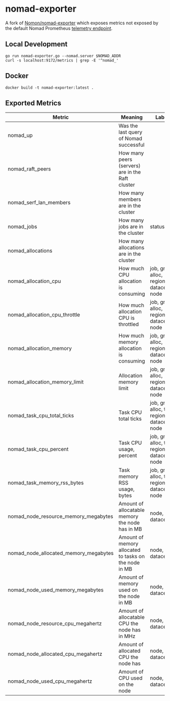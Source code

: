 # nomad-exporter

A fork of [Nomon/nomad-exporter](https://github.com/Nomon/nomad-exporter) which
exposes metrics not exposed by the default Nomad Prometheus
[telemetry endpoint](https://www.nomadproject.io/docs/agent/telemetry.html).

## Local Development

```
go run nomad-exporter.go --nomad.server $NOMAD_ADDR
curl -s localhost:9172/metrics | grep -E '^nomad_'
```

## Docker

```
docker build -t nomad-exporter:latest .
```

## Exported Metrics

| Metric | Meaning | Labels |
| ------ | ------- | ------ |
| nomad_up | Was the last query of Nomad successful | |
| nomad_raft_peers | How many peers (servers) are in the Raft cluster | |
| nomad_serf_lan_members | How many members are in the cluster | |
| nomad_jobs | How many jobs are in the cluster | status |
| nomad_allocations | How many allocations are in the cluster | |
| nomad_allocation_cpu | How much CPU allocation is consuming | job, group, alloc, region, datacenter, node |
| nomad_allocation_cpu_throttle | How much allocation CPU is throttled | job, group, alloc, region, datacenter, node|
| nomad_allocation_memory | How much memory allocation is consuming | job, group, alloc, region, datacenter, node |
| nomad_allocation_memory_limit | Allocation memory limit | job, group, alloc, region, datacenter, node |
| nomad_task_cpu_total_ticks | Task CPU total ticks | job, group, alloc, task, region, datacenter, node |
| nomad_task_cpu_percent | Task CPU usage, percent | job, group, alloc, task, region, datacenter, node |
| nomad_task_memory_rss_bytes | Task memory RSS usage, bytes | job, group, alloc, task, region, datacenter, node |
| nomad_node_resource_memory_megabytes | Amount of allocatable memory the node has in MB | node, datacenter |
| nomad_node_allocated_memory_megabytes | Amount of  memory allocated to tasks on the node in MB | node, datacenter |
| nomad_node_used_memory_megabytes | Amount of memory used on the node in MB | node, datacenter |
| nomad_node_resource_cpu_megahertz | Amount of allocatable CPU the node has in MHz | node, datacenter |
| nomad_node_allocated_cpu_megahertz | Amount of allocated CPU the node has | node, datacenter | 
| nomad_node_used_cpu_megahertz | Amount of CPU used on the node | node, datacenter |

